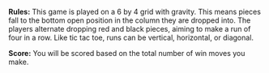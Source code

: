 **Rules:** This game is played on a 6 by 4 grid with gravity. This means pieces fall to the bottom open position in the column they are dropped into. The players alternate dropping red and black pieces, aiming to make a run of four in a row. Like tic tac toe, runs can be vertical, horizontal, or diagonal.

**Score:** You will be scored based on the total number of win moves you make.
